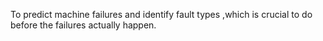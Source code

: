  To predict machine failures and identify fault types ,which is crucial to do before the failures actually happen.
